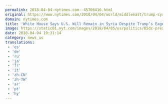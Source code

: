 ```yaml
---
permalink: 2018-04-04-nytimes.com--45706416.html
original: https://www.nytimes.com/2018/04/04/world/middleeast/trump-syria-troops.html?partner=rss&amp;emc=rss
domain: nytimes.com
title: 'White House Says U.S. Will Remain in Syria Despite Trump’s Eagerness to Withdraw'
image: https://static01.nyt.com/images/2018/04/05/us/politics/05dc-prexy/05dc-prexy-mediumThreeByTwo440.jpg
date: 2018-04-04 19:31:14
category: news_us
translations: 
 - 'es'
 - 'de'
 - 'ru'
 - 'ja'
 - 'fr'
 - 'it'
 - 'zh-CN'
 - 'zh-TW'
 - 'ar'
 - 'pt'
 - 'hy'
---
```


